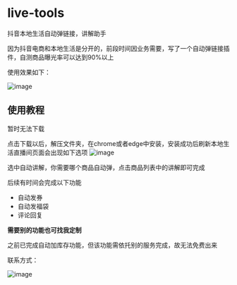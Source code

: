 # live-tools
抖音本地生活自动弹链接，讲解助手

因为抖音电商和本地生活是分开的，前段时间因业务需要，写了一个自动弹链接插件，自测商品曝光率可以达到90%以上

使用效果如下：

![image](https://github.com/woftsun/live-tools/assets/139890307/dac358a3-0894-45e4-b61c-ba1d2ee0661d)


## 使用教程
暂时无法下载

点击下载以后，解压文件夹，在chrome或者edge中安装，安装成功后刷新本地生活直播间页面会出现如下选项
![image](https://github.com/woftsun/live-tools/assets/139890307/a6a3095f-4225-4f63-9146-5c2133c7777a)

选中自动讲解，你需要哪个商品自动弹，点击商品列表中的讲解即可完成


后续有时间会完成以下功能
 -  自动发券
 -  自动发福袋
 -  评论回复

 **需要别的功能也可找我定制**

之前已完成自动加库存功能，但该功能需依托别的服务完成，故无法免费出来


联系方式：

![image](https://github.com/woftsun/live-tools/assets/139890307/3b140490-fe3a-4560-9eaa-2cae0eab553d)





